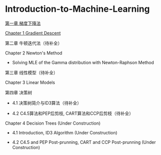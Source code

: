 # Introduction-to-Machine-Learning

[第一章 梯度下降法](https://github.com/jimcui3/Introduction-to-Machine-Learning/blob/main/1%20%E6%A2%AF%E5%BA%A6%E4%B8%8B%E9%99%8D%E6%B3%95.ipynb)

[Chapter 1 Gradient Descent](https://github.com/jimcui3/Introduction-to-Machine-Learning/blob/main/1%20Gradient%20Descent.ipynb)


第二章 牛顿迭代法（待补全）

Chapter 2 Newton's Method

* Solving MLE of the Gamma distribution with Newton-Raphson Method


第三章 线性模型（待补全）

Chapter 3 Linear Models


第四章 决策树

* 4.1 决策树简介与ID3算法（待补全）

* 4.2 C4.5算法和PEP后剪枝, CART算法和CCP后剪枝（待补全）

Chapter 4 Decision Trees (Under Construction)

* 4.1 Introduction, ID3 Algorithm (Under Construction)

* 4.2 C4.5 and PEP Post-prunning, CART and CCP Post-prunning (Under Construction)
